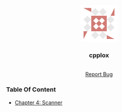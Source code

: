  <!-- PROJECT LOGO -->
<br />
<p style="text-align: center" align="center">
  <a href="https://github.com/kana800/sinlang">
  <img src="images/sinlang.png" alt="logo"> 
  </a>

  <h3 align="center">cpplox</h3>
  <p align="center">
    <br />
    <a href="https://github.com/kana800/sinlang/issues">Report Bug</a>
  </p>
</p>


### Table Of Content

- [Chapter 4: Scanner](https://github.com/kana800/sinlang/tree/chp4)
